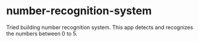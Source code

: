 # number-recognition-system
Tried building number recognition system. This app detects and recognizes the numbers between 0 to 5.
